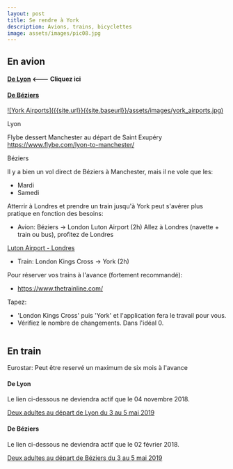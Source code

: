 ```yaml
---
layout: post
title: Se rendre à York 
description: Avions, trains, bicyclettes
image: assets/images/pic08.jpg
---
```


## En avion

#### [De Lyon](#avion-lyon) <--- Cliquez ici
#### [De Béziers](#avion-beziers)

<a href='https://www.google.co.uk/maps/search/international+airports+near+York/@53.9761599,-1.6333861,9z/data=!4m3!2m2!5m1!10e2' target='_blank' rel='noopener noreferrer'>
![York Airports]({{site.url}}{{site.baseurl}}/assets/images/york_airports.jpg)
</a>

<a name="avion-lyon">Lyon</a>

Flybe dessert Manchester au départ de Saint Exupéry
https://www.flybe.com/lyon-to-manchester/

<a name="avion-beziers">Béziers</a>

Il y a bien un vol direct de Béziers à Manchester, mais il ne vole que les:
- Mardi
- Samedi

Atterrir à Londres et prendre un train jusqu'à York peut s'avérer plus pratique en fonction des besoins:

* Avion: Béziers -> London Luton Airport (2h)
Allez à Londres (navette + train ou bus), profitez de Londres
<a href='https://www.london-luton.co.uk/to-and-from-lla'>
Luton Airport - Londres
</a>

* Train: London Kings Cross -> York (2h)

Pour réserver vos trains à l'avance (fortement recommandé):
* https://www.thetrainline.com/

Tapez: 

* 'London Kings Cross' puis 'York' et l'application fera le travail pour vous.
* Vérifiez le nombre de changements. Dans l'idéal 0.
 
 <img src="{{site.url}}{{site.baseurl}}/assets/images/train.png" alt="" />

## En train

Eurostar: 
Peut être reservé un maximum de six mois à l'avance

#### De Lyon

Le lien ci-dessous ne deviendra actif que le 04 novembre 2018.

<a href='https://booking.eurostar.com/fr-fr/train-search/standard/8772319/7015400?adult=2&outbound-date=2019-05-03&inbound-date=2019-05-05'>
Deux adultes au départ de Lyon du 3 au 5 mai 2019
</a>

#### De Béziers

Le lien ci-dessous ne deviendra actif que le 02 février 2018.

<a href='https://booking.eurostar.com/fr-fr/train-search/standard/8778100/7015400?adult=2&outbound-date=2019-05-03&inbound-date=2019-05-05'>
Deux adultes au départ de Béziers du 3 au 5 mai 2019
</a>
